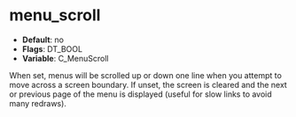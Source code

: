 # menu_scroll

- **Default**: no
- **Flags**: DT_BOOL
- **Variable**: C_MenuScroll

When set, menus will be scrolled up or down one line when you
attempt to move across a screen boundary.  If unset, the screen
is cleared and the next or previous page of the menu is displayed
(useful for slow links to avoid many redraws).
